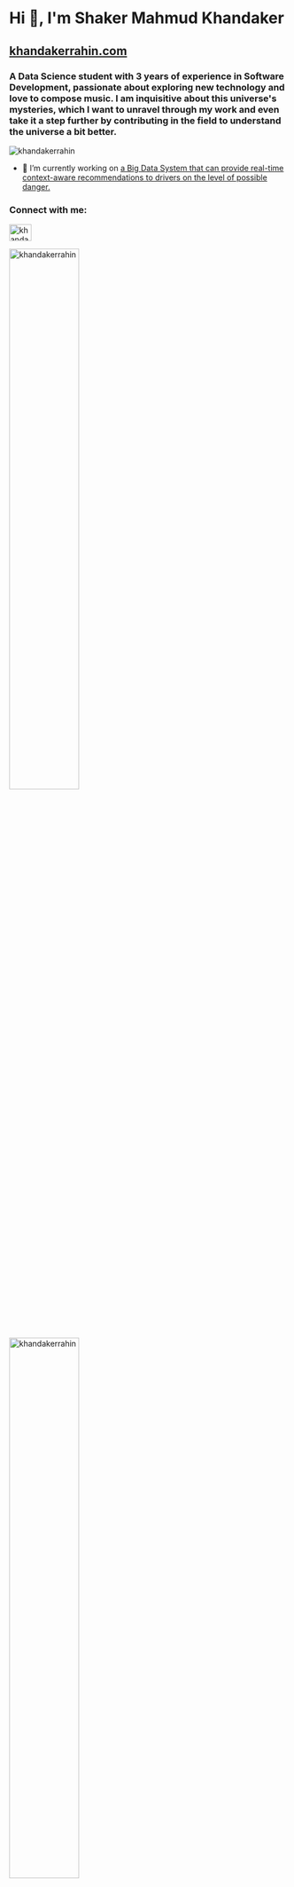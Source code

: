 <h1 align="left">Hi 👋, I'm Shaker Mahmud Khandaker</h1>
<h2 align="left"><a href="https://www.khandakerrahin.com/" target="blank">khandakerrahin.com</a></h2>

<h3 align="left">A Data Science student with 3 years of experience in Software Development, passionate about exploring new technology and love to compose music. I am inquisitive about this universe's mysteries, which I want to unravel through my work and even take it a step further by contributing in the field to understand the universe a bit better.</h3>

<p align="left"> <img src="https://komarev.com/ghpvc/?username=khandakerrahin&label=Profile%20views&color=0e75b6&style=flat" alt="khandakerrahin" /> </p>

- 🔭 I’m currently working on [a Big Data System that can provide real-time context-aware recommendations to drivers on the level of possible danger.](https://github.com/khandakerrahin/BDT2022-Group12)

<h3 align="left">Connect with me:</h3>
<p align="left">
<a href="https://linkedin.com/in/khandakerrahin" target="blank"><img align="center" src="https://raw.githubusercontent.com/rahuldkjain/github-profile-readme-generator/master/src/images/icons/Social/linked-in-alt.svg" alt="khandakerrahin" height="30" width="40" /></a>
</p>

<p><img align="center" src="https://github-readme-stats.vercel.app/api/top-langs?username=khandakerrahin&show_icons=true&locale=en&layout=compact" width="50%" alt="khandakerrahin" /></p>

<p><img align="center" src="https://github-readme-streak-stats.herokuapp.com/?user=khandakerrahin&" width="50%" alt="khandakerrahin" /></p>
